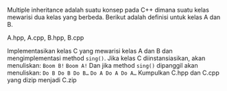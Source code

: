 Multiple inheritance adalah suatu konsep pada C++ dimana suatu kelas mewarisi dua kelas yang berbeda. Berikut adalah definisi untuk kelas A dan B.

A.hpp, A.cpp, B.hpp, B.cpp

Implementasikan kelas C yang mewarisi kelas A dan B dan mengimplementasi method `sing()`. Jika kelas C diinstansiasikan, akan menuliskan:
`Boom B!`
`Boom A!`
Dan jika method `sing()` dipanggil akan menuliskan:
`Do B Do B Do B…`
`Do A Do A Do A…`
Kumpulkan C.hpp dan C.cpp yang dizip menjadi C.zip